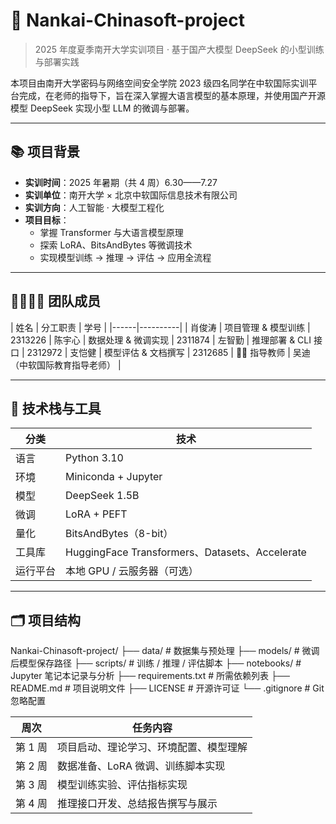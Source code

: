 # 🚀 Nankai-Chinasoft-project

> 2025 年度夏季南开大学实训项目 · 基于国产大模型 DeepSeek 的小型训练与部署实践

本项目由南开大学密码与网络空间安全学院 2023 级四名同学在中软国际实训平台完成，在老师的指导下，旨在深入掌握大语言模型的基本原理，并使用国产开源模型 DeepSeek 实现小型 LLM 的微调与部署。

---

## 📚 项目背景

- **实训时间**：2025 年暑期（共 4 周）6.30——7.27
- **实训单位**：南开大学 × 北京中软国际信息技术有限公司
- **实训方向**：人工智能 · 大模型工程化
- **项目目标**：
  - 掌握 Transformer 与大语言模型原理
  - 探索 LoRA、BitsAndBytes 等微调技术
  - 实现模型训练 → 推理 → 评估 → 应用全流程

---

## 👨‍👩‍👧‍👦 团队成员

| 姓名 | 分工职责 | 学号 |
|------|----------|
| 肖俊涛 | 项目管理 & 模型训练 | 2313226
| 陈宇心 | 数据处理 & 微调实现 | 2311874
| 左智勤 | 推理部署 & CLI 接口 | 2312972
| 支恺健 | 模型评估 & 文档撰写 | 2312685
| 🧑‍🏫 指导教师 | 吴迪（中软国际教育指导老师） |

---

## 🧰 技术栈与工具

| 分类 | 技术 |
|------|------|
| 语言 | Python 3.10 |
| 环境 | Miniconda + Jupyter |
| 模型 | DeepSeek 1.5B |
| 微调 | LoRA + PEFT |
| 量化 | BitsAndBytes（8-bit） |
| 工具库 | HuggingFace Transformers、Datasets、Accelerate |
| 运行平台 | 本地 GPU / 云服务器（可选） |

---

## 🗂 项目结构
Nankai-Chinasoft-project/
├── data/ # 数据集与预处理
├── models/ # 微调后模型保存路径
├── scripts/ # 训练 / 推理 / 评估脚本
├── notebooks/ # Jupyter 笔记本记录与分析
├── requirements.txt # 所需依赖列表
├── README.md # 项目说明文件
├── LICENSE # 开源许可证
└── .gitignore # Git忽略配置

| 周次    | 任务内容                |
| ----- | ------------------- |
| 第 1 周 | 项目启动、理论学习、环境配置、模型理解 |
| 第 2 周 | 数据准备、LoRA 微调、训练脚本实现 |
| 第 3 周 | 模型训练实验、评估指标实现       |
| 第 4 周 | 推理接口开发、总结报告撰写与展示    |
